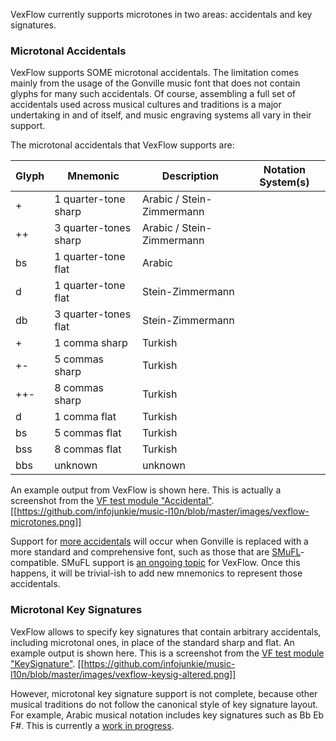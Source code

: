 VexFlow currently supports microtones in two areas: accidentals and key signatures.

### Microtonal Accidentals
VexFlow supports SOME microtonal accidentals. The limitation comes mainly from the usage of the Gonville music font that does not contain glyphs for many such accidentals. Of course, assembling a full set of accidentals used across musical cultures and traditions is a major undertaking in and of itself, and music engraving systems all vary in their support.

The microtonal accidentals that VexFlow supports are:

Glyph | Mnemonic | Description | Notation System(s)
----- | -------- | ----------- | ------------------
  | + | 1 quarter-tone sharp | Arabic / Stein-Zimmermann
  | ++ | 3 quarter-tones sharp | Arabic / Stein-Zimmermann
  | bs | 1 quarter-tone flat | Arabic
  | d | 1 quarter-tone flat | Stein-Zimmermann
  | db | 3 quarter-tones flat | Stein-Zimmermann
  | + | 1 comma sharp | Turkish
  | +- | 5 commas sharp | Turkish
  | ++- | 8 commas sharp | Turkish
  | d | 1 comma flat | Turkish
  | bs | 5 commas flat | Turkish
  | bss | 8 commas flat | Turkish
  | bbs | unknown | unknown
  

An example output from VexFlow is shown here. This is actually a screenshot from the [VF test module "Accidental"](https://github.com/0xfe/vexflow/blob/master/tests/accidental_tests.js#L261).
[[https://github.com/infojunkie/music-l10n/blob/master/images/vexflow-microtones.png]]

Support for [more accidentals](https://github.com/0xfe/vexflow/issues/318) will occur when Gonville is replaced with a more standard and comprehensive font, such as those that are [SMuFL](http://www.smufl.org/)-compatible. SMuFL support is [an ongoing topic](https://github.com/0xfe/vexflow/issues/350) for VexFlow. Once this happens, it will be trivial-ish to add new mnemonics to represent those accidentals.

### Microtonal Key Signatures
VexFlow allows to specify key signatures that contain arbitrary accidentals, including microtonal ones, in place of the standard sharp and flat. An example output is shown here. This is a screenshot from the [VF test module "KeySignature"](https://github.com/0xfe/vexflow/blob/master/tests/keysignature_tests.js#L165).
[[https://github.com/infojunkie/music-l10n/blob/master/images/vexflow-keysig-altered.png]]

However, microtonal key signature support is not complete, because other musical traditions do not follow the canonical style of key signature layout. For example, Arabic musical notation includes key signatures such as Bb Eb F#. This is currently a [work in progress](https://github.com/0xfe/vexflow/issues/328). 
